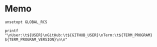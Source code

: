 # Memo

```zsh:/etc/zshenv
unsetopt GLOBAL_RCS
```

```zsh:~/.zlogin
printf "\nUser:\t${USER}\nGitHub:\t${GITHUB_USER}\nTerm:\t${TERM_PROGRAM} ${TERM_PROGRAM_VERSION}\n\n"
```

